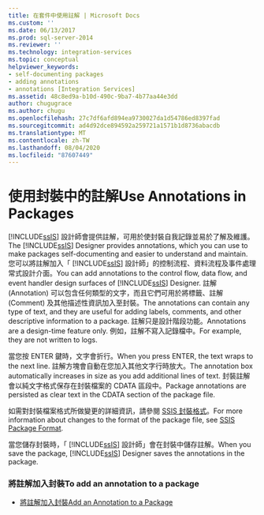 ```yaml
---
title: 在套件中使用註解 | Microsoft Docs
ms.custom: ''
ms.date: 06/13/2017
ms.prod: sql-server-2014
ms.reviewer: ''
ms.technology: integration-services
ms.topic: conceptual
helpviewer_keywords:
- self-documenting packages
- adding annotations
- annotations [Integration Services]
ms.assetid: 48c8ed9a-b10d-490c-9ba7-4b77aa44e3dd
author: chugugrace
ms.author: chugu
ms.openlocfilehash: 27c7df6afd894ea9730027da1d54786ed8397fad
ms.sourcegitcommit: ad4d92dce894592a259721a1571b1d8736abacdb
ms.translationtype: MT
ms.contentlocale: zh-TW
ms.lasthandoff: 08/04/2020
ms.locfileid: "87607449"
---
```

# <a name="use-annotations-in-packages"></a><span data-ttu-id="a9b94-102">使用封裝中的註解</span><span class="sxs-lookup"><span data-stu-id="a9b94-102">Use Annotations in Packages</span></span>
  <span data-ttu-id="a9b94-103">[!INCLUDE[ssIS](../includes/ssis-md.md)] 設計師會提供註解，可用於使封裝自我記錄並易於了解及維護。</span><span class="sxs-lookup"><span data-stu-id="a9b94-103">The [!INCLUDE[ssIS](../includes/ssis-md.md)] Designer provides annotations, which you can use to make packages self-documenting and easier to understand and maintain.</span></span> <span data-ttu-id="a9b94-104">您可以將註解加入「 [!INCLUDE[ssIS](../includes/ssis-md.md)] 設計師」的控制流程、資料流程及事件處理常式設計介面。</span><span class="sxs-lookup"><span data-stu-id="a9b94-104">You can add annotations to the control flow, data flow, and event handler design surfaces of [!INCLUDE[ssIS](../includes/ssis-md.md)] Designer.</span></span> <span data-ttu-id="a9b94-105">註解 (Annotation) 可以包含任何類型的文字，而且它們可用於將標籤、註解 (Comment) 及其他描述性資訊加入至封裝。</span><span class="sxs-lookup"><span data-stu-id="a9b94-105">The annotations can contain any type of text, and they are useful for adding labels, comments, and other descriptive information to a package.</span></span> <span data-ttu-id="a9b94-106">註解只是設計階段功能。</span><span class="sxs-lookup"><span data-stu-id="a9b94-106">Annotations are a design-time feature only.</span></span> <span data-ttu-id="a9b94-107">例如，註解不寫入記錄檔中。</span><span class="sxs-lookup"><span data-stu-id="a9b94-107">For example, they are not written to logs.</span></span>  
  
 <span data-ttu-id="a9b94-108">當您按 ENTER 鍵時，文字會折行。</span><span class="sxs-lookup"><span data-stu-id="a9b94-108">When you press ENTER, the text wraps to the next line.</span></span> <span data-ttu-id="a9b94-109">註解方塊會自動在您加入其他文字行時放大。</span><span class="sxs-lookup"><span data-stu-id="a9b94-109">The annotation box automatically increases in size as you add additional lines of text.</span></span> <span data-ttu-id="a9b94-110">封裝註解會以純文字格式保存在封裝檔案的 CDATA 區段中。</span><span class="sxs-lookup"><span data-stu-id="a9b94-110">Package annotations are persisted as clear text in the CDATA section of the package file.</span></span>  
  
 <span data-ttu-id="a9b94-111">如需對封裝檔案格式所做變更的詳細資訊，請參閱 [SSIS 封裝格式](../../2014/integration-services/ssis-package-format.md)。</span><span class="sxs-lookup"><span data-stu-id="a9b94-111">For more information about changes to the format of the package file, see [SSIS Package Format](../../2014/integration-services/ssis-package-format.md).</span></span>  
  
 <span data-ttu-id="a9b94-112">當您儲存封裝時，「 [!INCLUDE[ssIS](../includes/ssis-md.md)] 設計師」會在封裝中儲存註解。</span><span class="sxs-lookup"><span data-stu-id="a9b94-112">When you save the package, [!INCLUDE[ssIS](../includes/ssis-md.md)] Designer saves the annotations in the package.</span></span>  
  
### <a name="to-add-an-annotation-to-a-package"></a><span data-ttu-id="a9b94-113">將註解加入封裝</span><span class="sxs-lookup"><span data-stu-id="a9b94-113">To add an annotation to a package</span></span>  
  
-   [<span data-ttu-id="a9b94-114">將註解加入封裝</span><span class="sxs-lookup"><span data-stu-id="a9b94-114">Add an Annotation to a Package</span></span>](../../2014/integration-services/add-an-annotation-to-a-package.md)  
  
  
